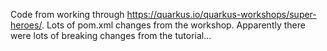 Code from working through https://quarkus.io/quarkus-workshops/super-heroes/. Lots of pom.xml changes from the workshop. Apparently there were lots of breaking changes from the tutorial...
